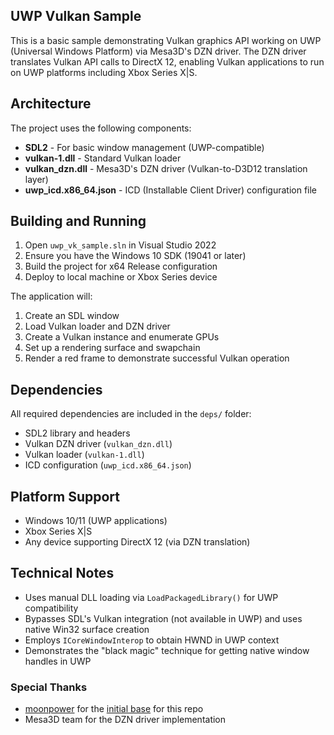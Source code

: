 ## UWP Vulkan Sample

This is a basic sample demonstrating Vulkan graphics API working on UWP (Universal Windows Platform) via Mesa3D's DZN driver. The DZN driver translates Vulkan API calls to DirectX 12, enabling Vulkan applications to run on UWP platforms including Xbox Series X|S.

## Architecture

The project uses the following components:
- **SDL2** - For basic window management (UWP-compatible)
- **vulkan-1.dll** - Standard Vulkan loader
- **vulkan_dzn.dll** - Mesa3D's DZN driver (Vulkan-to-D3D12 translation layer)
- **uwp_icd.x86_64.json** - ICD (Installable Client Driver) configuration file

## Building and Running

1. Open `uwp_vk_sample.sln` in Visual Studio 2022
2. Ensure you have the Windows 10 SDK (19041 or later)
3. Build the project for x64 Release configuration
4. Deploy to local machine or Xbox Series device

The application will:
1. Create an SDL window
2. Load Vulkan loader and DZN driver
3. Create a Vulkan instance and enumerate GPUs
4. Set up a rendering surface and swapchain
5. Render a red frame to demonstrate successful Vulkan operation

## Dependencies

All required dependencies are included in the `deps/` folder:
- SDL2 library and headers
- Vulkan DZN driver (`vulkan_dzn.dll`)
- Vulkan loader (`vulkan-1.dll`)
- ICD configuration (`uwp_icd.x86_64.json`)

## Platform Support

- Windows 10/11 (UWP applications)
- Xbox Series X|S
- Any device supporting DirectX 12 (via DZN translation)

## Technical Notes

- Uses manual DLL loading via `LoadPackagedLibrary()` for UWP compatibility
- Bypasses SDL's Vulkan integration (not available in UWP) and uses native Win32 surface creation
- Employs `ICoreWindowInterop` to obtain HWND in UWP context
- Demonstrates the "black magic" technique for getting native window handles in UWP

### Special Thanks

- [moonpower](https://github.com/momo-AUX1) for the [initial base](https://github.com/momo-AUX1/ashes-vk-uwp) for this repo
- Mesa3D team for the DZN driver implementation
